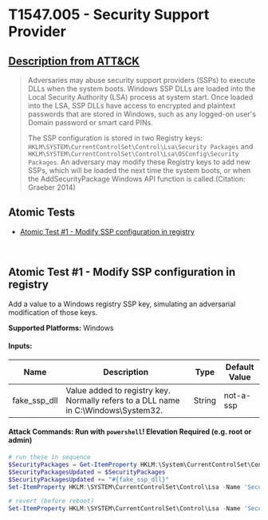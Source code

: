 # T1547.005 - Security Support Provider
## [Description from ATT&CK](https://attack.mitre.org/wiki/Technique/T1547.005)
<blockquote>Adversaries may abuse security support providers (SSPs) to execute DLLs when the system boots. Windows SSP DLLs are loaded into the Local Security Authority (LSA) process at system start. Once loaded into the LSA, SSP DLLs have access to encrypted and plaintext passwords that are stored in Windows, such as any logged-on user's Domain password or smart card PINs.

The SSP configuration is stored in two Registry keys: <code>HKLM\SYSTEM\CurrentControlSet\Control\Lsa\Security Packages</code> and <code>HKLM\SYSTEM\CurrentControlSet\Control\Lsa\OSConfig\Security Packages</code>. An adversary may modify these Registry keys to add new SSPs, which will be loaded the next time the system boots, or when the AddSecurityPackage Windows API function is called.(Citation: Graeber 2014)</blockquote>

## Atomic Tests

- [Atomic Test #1 - Modify SSP configuration in registry](#atomic-test-1---modify-ssp-configuration-in-registry)


<br/>

## Atomic Test #1 - Modify SSP configuration in registry
Add a value to a Windows registry SSP key, simulating an adversarial modification of those keys.

**Supported Platforms:** Windows




#### Inputs:
| Name | Description | Type | Default Value | 
|------|-------------|------|---------------|
| fake_ssp_dll | Value added to registry key. Normally refers to a DLL name in C:&#92;Windows&#92;System32. | String | not-a-ssp|


#### Attack Commands: Run with `powershell`!  Elevation Required (e.g. root or admin) 


```powershell
# run these in sequence
$SecurityPackages = Get-ItemProperty HKLM:\System\CurrentControlSet\Control\Lsa -Name 'Security Packages' | Select-Object -ExpandProperty 'Security Packages'
$SecurityPackagesUpdated = $SecurityPackages
$SecurityPackagesUpdated += "#{fake_ssp_dll}"
Set-ItemProperty HKLM:\SYSTEM\CurrentControlSet\Control\Lsa -Name 'Security Packages' -Value $SecurityPackagesUpdated

# revert (before reboot)
Set-ItemProperty HKLM:\SYSTEM\CurrentControlSet\Control\Lsa -Name 'Security Packages' -Value $SecurityPackages
```






<br/>
